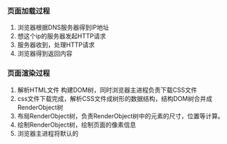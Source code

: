 ### 页面加载过程
1. 浏览器根据DNS服务器得到IP地址
2. 想这个ip的服务器发起HTTP请求
3. 服务器收到，处理HTTP请求
4. 浏览器得到返回内容

### 页面渲染过程
1. 解析HTML文件 构建DOM树，同时浏览器主进程负责下载CSS文件
2. css文件下载完成，解析CSS文件成树形的数据结构，结构DOM树合并成RenderObject树
3. 布局RenderObject树，负责RenderObject树中的元素的尺寸，位置等计算。
4. 绘制RenderObject树，绘制页面的像素信息
5. 浏览器主进程将默认的